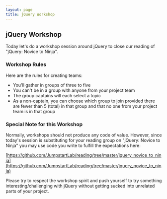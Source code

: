 ```yaml
---
layout: page
title: jQuery Workshop
---
```


## jQuery Workshop

Today let's do a workshop session around jQuery to close our reading of "jQuery: Novice to Ninja".

### Workshop Rules

Here are the rules for creating teams:

* You'll gather in groups of three to five
* You can't be in a group with anyone from your project team
* The group captains will each select a topic
* As a non-captain, you can choose which group to join provided there are fewer than 5 (total) in that group and that no one from your project team is in that group

### Special Note for this Workshop

Normally, workshops should not produce any code of value. However, since today's session is substituting for your reading group on "jQuery: Novice to Ninja" you may use code you write to fulfill the expectations here:

[https://github.com/JumpstartLab/reading/tree/master/jquery_novice_to_ninja](https://github.com/JumpstartLab/reading/tree/master/jquery_novice_to_ninja)

Please try to respect the workshop spirit and push yourself to try something interesting/challenging with jQuery without getting sucked into unrelated parts of your project.